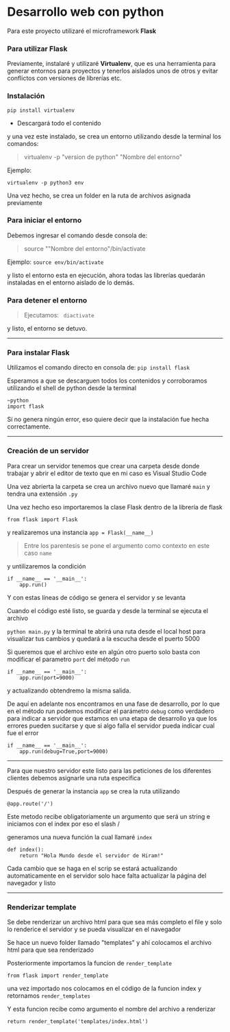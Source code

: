 # Desarrollo web con python
Para este proyecto utilizaré el microframework **Flask** 


### Para utilizar Flask
Previamente, instalaré y utilizaré  **Virtualenv**, que es una herramienta para  generar entornos para proyectos y tenerlos aislados unos de otros y evitar conflictos con versiones de librerías etc. 

### Instalación 
```pip install virtualenv``` 
- Descargará todo el contenido


y una vez este instalado, se crea un entorno utilizando desde la terminal los comandos: 
> virtualenv -p "version de python" "Nombre del entorno"

Ejemplo:

```virtualenv -p python3 env ```

Una vez hecho, se crea un folder en la ruta de archivos asignada previamente 

### Para iniciar el entorno 
Debemos ingresar el comando desde consola de: 
> source ""Nombre del entorno"/bin/activate 

Ejemplo:
```source env/bin/activate```

y listo el entorno esta en ejecución, ahora todas las librerías quedarán instaladas en el entorno aislado de lo demás. 

### Para detener el entorno

>Ejecutamos: ``` diactivate```
 
y listo, el entorno se detuvo.

----------------------------

### Para instalar Flask

Utilizamos el comando directo en consola de: 
```pip install flask```

Esperamos a que se descarguen todos los contenidos y corroboramos utilizando el shell de python desde la terminal

``` 
~python
import flask
```
Sí no genera ningún error, eso quiere decir que la instalación fue hecha correctamente. 

--------------------------


### Creación de un servidor 
Para crear un servidor tenemos que crear una carpeta desde donde trabajar y abrir el editor de texto que en mi caso es Visual Studio Code

Una vez abrierta la carpeta se crea un archivo nuevo que llamaré ```main``` y tendra una extensión ```.py```

Una vez hecho eso importaremos la clase Flask dentro de la librería de flask 

```from flask import Flask```

y realizaremos una instancia 
```app = Flask(__name__)```
>Entre los parentesis se pone el argumento como contexto en este caso ```name```

y untilizaremos la condición 
```
if __name__ == '__main__':
    app.run()
```
Y con estas líneas de código se genera el servidor y se levanta

Cuando el código esté listo, se guarda y desde la terminal se ejecuta el archivo

```python main.py```
y la terminal te abrirá una ruta desde el local host para visualizar tus cambios y quedará a la escucha desde el puerto 5000 

Si queremos que el archivo este en algún otro puerto solo basta con modificar el parametro ```port``` del método ```run```

```
if __name__ == '__main__':
    app.run(port=9000)
```

y actualizando obtendremo la misma salida.

De aquí en adelante nos encontramos en una fase de desarrollo, por lo que en el método run podemos modificar el parámetro ```debug``` como verdadero para indicar a servidor que estamos en una etapa de desarrollo ya que los errores pueden sucitarse y que si algo falla el servidor pueda indicar cual fue el error 

``` 
if __name__ == '__main__':
    app.run(debug=True,port=9000) 
```

--- 
Para que nuestro servidor este listo para las peticiones de los diferentes clientes debemos asignarle una ruta especifica 

Después de generar la instancia ```app``` se crea la ruta utilizando 
```
@app.route('/') 
```
Este metodo recibe obligatoriamente un argumento que será un string
e iniciamos con el index por eso el slash / 

generamos una nueva función la cual llamaré ```index```
```
def index():
    return "Hola Mundo desde el servidor de Hiram!"
```

Cada cambio que se haga en el scrip se estará actualizando automaticamente en el servidor solo hace falta actualizar la página del navegador y listo 

--- 
### Renderizar template 
Se debe renderizar un archivo html para que sea más completo el file y solo lo renderice el servidor 
y se pueda visualizar en el navegador 



Se hace un nuevo folder llamado "templates" y ahí colocamos el archivo html para que sea renderizado 

Posteriormente importamos la funcion de ```render_template```

```
from flask import render_template
``` 

una vez importado nos colocamos en el código de la funcion index y retornamos ```render_templates```

Y esta funcion recibe como argumento el nombre del archivo a renderizar 
```
return render_template('templates/index.html')
```
